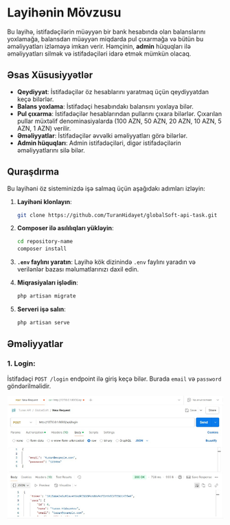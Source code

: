 # Layihənin Mövzusu

Bu layihə, istifadəçilərin müəyyən bir bank hesabında olan balanslarını yoxlamağa, balansdan müəyyən miqdarda pul çıxarmağa və bütün bu əməliyyatları izləməyə imkan verir. Həmçinin, **admin** hüquqları ilə əməliyyatları silmək və istifadəçiləri idarə etmək mümkün olacaq.

## Əsas Xüsusiyyətlər

- **Qeydiyyat**: İstifadəçilər öz hesablarını yaratmaq üçün qeydiyyatdan keçə bilərlər.
- **Balans yoxlama**: İstifadəçi hesabındakı balansını yoxlaya bilər.
- **Pul çıxarma**: İstifadəçilər hesablarından pullarını çıxara bilərlər. Çıxarılan pullar müxtəlif denominasiyalarda (100 AZN, 50 AZN, 20 AZN, 10 AZN, 5 AZN, 1 AZN) verilir.
- **Əməliyyatlar**: İstifadəçilər əvvəlki əməliyyatları görə bilərlər.
- **Admin hüquqları**: Admin istifadəçiləri, digər istifadəçilərin əməliyyatlarını silə bilər.
  
## Quraşdırma

Bu layihəni öz sisteminizdə işə salmaq üçün aşağıdakı adımları izləyin:

1. **Layihəni klonlayın**:
    ```bash
    git clone https://github.com/TuranHidayet/globalSoft-api-task.git
    ```

2. **Composer ilə asılılıqları yükləyin**:
    ```bash
    cd repository-name
    composer install
    ```

3. **`.env` faylını yaratın**:
    Layihə kök dizinində `.env` faylını yaradın və verilənlər bazası məlumatlarınızı daxil edin.

4. **Miqrasiyaları işlədin**:
    ```bash
    php artisan migrate
    ```

5. **Serveri işə salın**:
    ```bash
    php artisan serve
    ```

## Əməliyyatlar

### 1. **Login**:

İstifadəçi `POST /login` endpoint ilə giriş keçə bilər. Burada `email` və `password` göndərilməlidir.

![Balance Check Image](https://github.com/TuranHidayet/globalSoft-api-task/blob/master/login.jpeg?raw=true)




